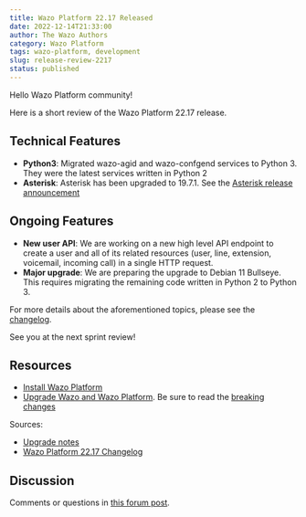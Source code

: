 ```yaml
---
title: Wazo Platform 22.17 Released
date: 2022-12-14T21:33:00
author: The Wazo Authors
category: Wazo Platform
tags: wazo-platform, development
slug: release-review-2217
status: published
---
```


Hello Wazo Platform community!

Here is a short review of the Wazo Platform 22.17 release.

## Technical Features
- **Python3**: Migrated wazo-agid and wazo-confgend services to Python 3. They were the latest services written in Python 2
- **Asterisk**: Asterisk has been upgraded to 19.7.1. See the [Asterisk release announcement](https://www.asterisk.org/asterisk-news/asterisk-19-7-1-now-available-security-release/)

## Ongoing Features
- **New user API**: We are working on a new high level API endpoint to create a user and all of its related resources (user, line, extension, voicemail, incoming call) in a single HTTP request.
- **Major upgrade**: We are preparing the upgrade to Debian 11 Bullseye. This requires migrating the remaining code written in Python 2 to Python 3.

For more details about the aforementioned topics, please see the [changelog](https://wazo-dev.atlassian.net/issues/?jql=project%3DWAZO%20AND%20fixVersion%3D22.17).

See you at the next sprint review!

## Resources

- [Install Wazo Platform](/use-cases)
- [Upgrade Wazo and Wazo Platform](/uc-doc/upgrade/). Be sure to read the
  [breaking changes](/uc-doc/upgrade/upgrade_notes#22-17)

Sources:

- [Upgrade notes](/uc-doc/upgrade/upgrade_notes#22-17)
- [Wazo Platform 22.17 Changelog](https://wazo-dev.atlassian.net/issues/?jql=project%3DWAZO%20AND%20fixVersion%3D22.17)

## Discussion

Comments or questions in
[this forum post](https://wazo-platform.discourse.group/t/blog-wazo-platform-22-17-released).